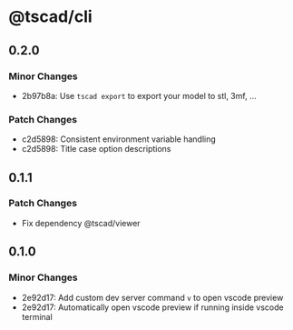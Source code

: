 # @tscad/cli

## 0.2.0

### Minor Changes

- 2b97b8a: Use `tscad export` to export your model to stl, 3mf, ...

### Patch Changes

- c2d5898: Consistent environment variable handling
- c2d5898: Title case option descriptions

## 0.1.1

### Patch Changes

- Fix dependency @tscad/viewer

## 0.1.0

### Minor Changes

- 2e92d17: Add custom dev server command `v` to open vscode preview
- 2e92d17: Automatically open vscode preview if running inside vscode terminal
